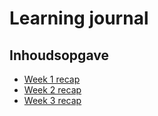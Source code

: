 # Learning journal

## Inhoudsopgave

- [Week 1 recap](#week-1-recap)
- [Week 2 recap](#week-2-recap)
- [Week 3 recap](#week-3-recap)